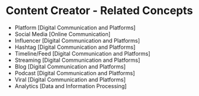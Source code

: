 # Content Creator - Related Concepts

- Platform [Digital Communication and Platforms]
- Social Media [Online Communication]
- Influencer [Digital Communication and Platforms]
- Hashtag [Digital Communication and Platforms]
- Timeline/Feed [Digital Communication and Platforms]
- Streaming [Digital Communication and Platforms]
- Blog [Digital Communication and Platforms]
- Podcast [Digital Communication and Platforms]
- Viral [Digital Communication and Platforms]
- Analytics [Data and Information Processing]
